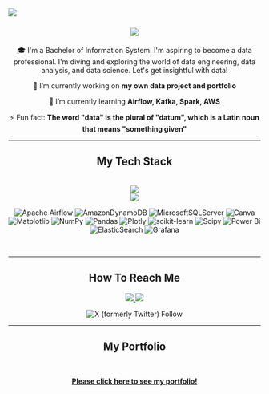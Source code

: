 <img align="left" src="https://visitor-badge.laobi.icu/badge?page_id=MHAkmal.MHAkmal" />

<h1 align="center">
    <img src="https://readme-typing-svg.herokuapp.com/?font=Righteous&color=FDFDFD&size=40&center=true&vCenter=true&width=500&height=70&duration=4000&lines=Hi+There!+👋,+I'm+Akmal!;I'm+From+Indonesia+🇮🇩;Nice+To+Meet+You!+😅" />
</h1>

<div align="center">
  
 🎓 I'm a Bachelor of Information System. I'm aspiring to become a data professional. I'm diving and exploring the world of data engineering, data analysis, and data science. Let's get insightful with data!

 🔭 I’m currently working on **my own data project and portfolio**
 
 🌱 I’m currently learning **Airflow, Kafka, Spark, AWS**

 ⚡ Fun fact: **The word "data" is the plural of "datum", which is a Latin noun that means "something given"**

</div>

 <hr/>
 
<h2 align="center"> My Tech Stack </h2>
<br/>
<div align="center">
    <img src="https://skillicons.dev/icons?i=mysql,postgres,py,vscode,linux,anaconda"  /> <br>
    <img src="https://skillicons.dev/icons?i=github,docker,kafka,aws,gcp,cassandra" /> <br>
  
![Apache Airflow](https://img.shields.io/badge/Apache%20Airflow-017CEE?style=for-the-badge&logo=Apache%20Airflow&logoColor=white) ![AmazonDynamoDB](https://img.shields.io/badge/Amazon%20DynamoDB-4053D6?style=for-the-badge&logo=Amazon%20DynamoDB&logoColor=white) ![MicrosoftSQLServer](https://img.shields.io/badge/Microsoft%20SQL%20Server-CC2927?style=for-the-badge&logo=microsoft%20sql%20server&logoColor=white) ![Canva](https://img.shields.io/badge/Canva-%2300C4CC.svg?style=for-the-badge&logo=Canva&logoColor=white) ![Matplotlib](https://img.shields.io/badge/Matplotlib-%23ffffff.svg?style=for-the-badge&logo=Matplotlib&logoColor=black) ![NumPy](https://img.shields.io/badge/numpy-%23013243.svg?style=for-the-badge&logo=numpy&logoColor=white) ![Pandas](https://img.shields.io/badge/pandas-%23150458.svg?style=for-the-badge&logo=pandas&logoColor=white) ![Plotly](https://img.shields.io/badge/Plotly-%233F4F75.svg?style=for-the-badge&logo=plotly&logoColor=white) ![scikit-learn](https://img.shields.io/badge/scikit--learn-%23F7931E.svg?style=for-the-badge&logo=scikit-learn&logoColor=white) ![Scipy](https://img.shields.io/badge/SciPy-%230C55A5.svg?style=for-the-badge&logo=scipy&logoColor=%white) ![Power Bi](https://img.shields.io/badge/power_bi-F2C811?style=for-the-badge&logo=powerbi&logoColor=black) ![ElasticSearch](https://img.shields.io/badge/-ElasticSearch-005571?style=for-the-badge&logo=elasticsearch) ![Grafana](https://img.shields.io/badge/grafana-%23F46800.svg?style=for-the-badge&logo=grafana&logoColor=white)
</div>

<br/>
<hr/>

<h2 align="center">  How To Reach Me  </h2>

<div align="center"> 
  <a href="mailto:mhibaturakmal@gmail.com" target="_blank">
    <img src="https://img.shields.io/badge/Gmail-333333?style=for-the-badge&logo=gmail&logoColor=red" target="_blank" />
  </a>
  <a href="https://https://www.linkedin.com/in/mhakmal" target="_blank">
    <img src="https://img.shields.io/badge/LinkedIn-0077B5?style=for-the-badge&logo=linkedin&logoColor=white" target="_blank" />
  </a>             

![X (formerly Twitter) Follow](https://img.shields.io/twitter/follow/akmal621) 
  
</div>

<hr/>

<div align="center">
  <h2> My Portfolio</h2></h2>
  <br>
  
[**Please click here to see my portfolio!**](https://github.com)

